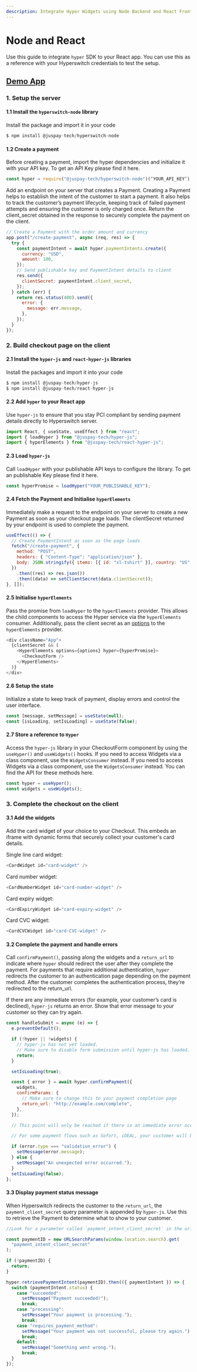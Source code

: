 ```yaml
---
description: Integrate Hyper Widgets using Node Backend and React Frontend
---
```


# Node and React

Use this guide to integrate `hyper` SDK to your React app. You can use this as a reference with your Hyperswitch credentials to test the setup.

## [Demo App](https://github.com/aashu331998/Hyperswitch-Android-Demo-App/archive/refs/heads/main.zip)

### 1. Setup the server

#### 1.1 Install the `hyperswitch-node` library

Install the package and import it in your code

```js
$ npm install @juspay-tech/hyperswitch-node
```

#### 1.2 Create a payment

Before creating a payment, import the hyper dependencies and initialize it with your API key. To get an API Key please find it here.

```js
const hyper = require("@juspay-tech/hyperswitch-node")(‘YOUR_API_KEY’);
```

Add an endpoint on your server that creates a Payment. Creating a Payment helps to establish the intent of the customer to start a payment. It also helps to track the customer’s payment lifecycle, keeping track of failed payment attempts and ensuring the customer is only charged once. Return the client\_secret obtained in the response to securely complete the payment on the client.

```js
// Create a Payment with the order amount and currency
app.post("/create-payment", async (req, res) => {
  try {
    const paymentIntent = await hyper.paymentIntents.create({
      currency: "USD",
      amount: 100,
    });
    // Send publishable key and PaymentIntent details to client
    res.send({
      clientSecret: paymentIntent.client_secret,
    });
  } catch (err) {
    return res.status(400).send({
      error: {
        message: err.message,
      },
    });
  }
});
```

### 2. Build checkout page on the client

#### 2.1 Install the `hyper-js` and `react-hyper-js` libraries

Install the packages and import it into your code

```js
$ npm install @juspay-tech/hyper-js
$ npm install @juspay-tech/react-hyper-js
```

#### 2.2 Add `hyper` to your React app

Use `hyper-js` to ensure that you stay PCI compliant by sending payment details directly to Hyperswitch server.

```js
import React, { useState, useEffect } from "react";
import { loadHyper } from "@juspay-tech/hyper-js";
import { hyperElements } from "@juspay-tech/react-hyper-js";
```

#### 2.3 Load `hyper-js`

Call `loadHyper` with your publishable API keys to configure the library. To get an publishable Key please find it here.

```js
const hyperPromise = loadHyper("YOUR_PUBLISHABLE_KEY");
```

#### 2.4 Fetch the Payment and Initialise `hyperElements`

Immediately make a request to the endpoint on your server to create a new Payment as soon as your checkout page loads. The clientSecret returned by your endpoint is used to complete the payment.

```js
useEffect(() => {
  // Create PaymentIntent as soon as the page loads
  fetch("/create-payment", {
    method: "POST",
    headers: { "Content-Type": "application/json" },
    body: JSON.stringify({ items: [{ id: "xl-tshirt" }], country: "US" }),
  })
    .then((res) => res.json())
    .then((data) => setClientSecret(data.clientSecret));
}, []);
```

#### 2.5 Initialise `hyperElements`

Pass the promise from `loadHyper` to the `hyperElements` provider. This allows the child components to access the Hyper service via the `hyperElements` consumer. Additionally, pass the client secret as an [options](https://hyperswitch.io/docs/sdkIntegrations/unifiedCheckoutWeb/customization) to the `hyperElements` provider.

```js
<div className="App">
  {clientSecret && (
    <HyperElements options={options} hyper={hyperPromise}>
      <CheckoutForm />
    </HyperElements>
  )}
</div>
```

#### 2.6 Setup the state

Initialize a state to keep track of payment, display errors and control the user interface.

```js
const [message, setMessage] = useState(null);
const [isLoading, setIsLoading] = useState(false);
```

#### 2.7 Store a reference to `Hyper`

Access the `hyper-js` library in your CheckoutForm component by using the `useHyper()` and `useWidgets()` hooks. If you need to access Widgets via a class component, use the `WidgetsConsumer` instead. If you need to access Widgets via a class component, use the `WidgetsConsumer` instead. You can find the API for these methods here.

```js
const hyper = useHyper();
const widgets = useWidgets();
```

### 3. Complete the checkout on the client

#### 3.1 Add the widgets

Add the card widget of your choice to your Checkout. This embeds an iframe with dynamic forms that securely collect your customer's card details.

Single line card widget:

```js
<CardWidget id="card-widget" />
```

Card number widget:

```js
<CardNumberWidget id="card-number-widget" />
```

Card expiry widget:

```js
<CardExpiryWidget id="card-expiry-widget" />
```

Card CVC widget:

```js
<CardCVCWidget id="card-CVC-widget" />
```

#### 3.2 Complete the payment and handle errors

Call `confirmPayment()`, passing along the widgets and a `return_url` to indicate where `hyper` should redirect the user after they complete the payment. For payments that require additional authentication, `hyper` redirects the customer to an authentication page depending on the payment method. After the customer completes the authentication process, they’re redirected to the return\_url.

If there are any immediate errors (for example, your customer’s card is declined), `hyper-js` returns an error. Show that error message to your customer so they can try again.

```js
const handleSubmit = async (e) => {
  e.preventDefault();

  if (!hyper || !widgets) {
    // hyper-js has not yet loaded.
    // Make sure to disable form submission until hyper-js has loaded.
    return;
  }

  setIsLoading(true);

  const { error } = await hyper.confirmPayment({
    widgets,
    confirmParams: {
      // Make sure to change this to your payment completion page
      return_url: "http://example.com/complete",
    },
  });

  // This point will only be reached if there is an immediate error occurring while confirming the payment. Otherwise, your customer will be redirected to your `return_url`

  // For some payment flows such as Sofort, iDEAL, your customer will be redirected to an intermediate page to complete authorization of the payment, and then redirected to the `return_url`.

  if (error.type === "validation_error") {
    setMessage(error.message);
  } else {
    setMessage("An unexpected error occurred.");
  }
  setIsLoading(false);
};
```

#### 3.3 Display payment status message

When Hyperswitch redirects the customer to the `return_url`, the `payment_client_secret` query parameter is appended by `hyper-js`. Use this to retrieve the Payment to determine what to show to your customer.

```js
//Look for a parameter called `payment_intent_client_secret` in the url which gives a payment ID, which is then used to retrieve the status of the payment

const paymentID = new URLSearchParams(window.location.search).get(
  "payment_intent_client_secret"
);

if (!paymentID) {
  return;
}

hyper.retrievePaymentIntent(paymentID).then(({ paymentIntent }) => {
  switch (paymentIntent.status) {
    case "succeeded":
      setMessage("Payment succeeded!");
      break;
    case "processing":
      setMessage("Your payment is processing.");
      break;
    case "requires_payment_method":
      setMessage("Your payment was not successful, please try again.");
      break;
    default:
      setMessage("Something went wrong.");
      break;
  }
});
```
